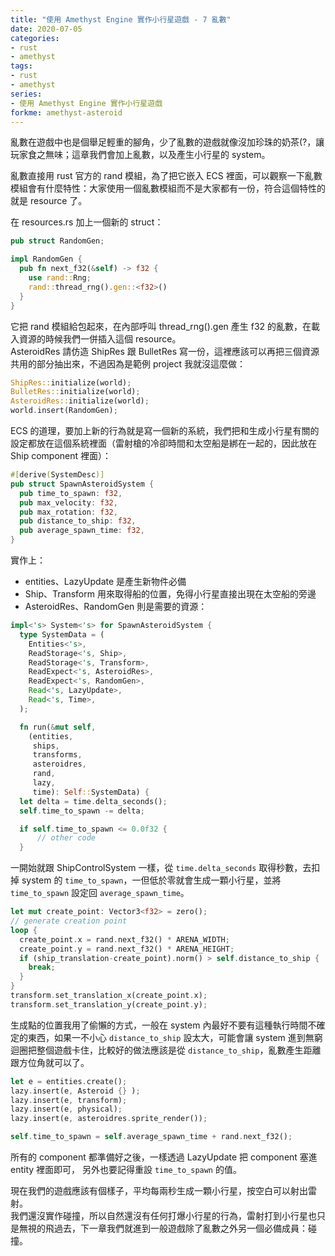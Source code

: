 ```yaml
---
title: "使用 Amethyst Engine 實作小行星遊戲 - 7 亂數"
date: 2020-07-05
categories:
- rust
- amethyst
tags:
- rust
- amethyst
series:
- 使用 Amethyst Engine 實作小行星遊戲
forkme: amethyst-asteroid
---
```


亂數在遊戲中也是個舉足輕重的腳角，少了亂數的遊戲就像沒加珍珠的奶茶(?，讓玩家食之無味；這章我們會加上亂數，以及產生小行星的 system。  
<!--more-->

亂數直接用 rust 官方的 rand 模組，為了把它嵌入 ECS 裡面，可以觀察一下亂數模組會有什麼特性：大家使用一個亂數模組而不是大家都有一份，符合這個特性的就是 resource 了。  

在 resources.rs 加上一個新的 struct：  
```rust
pub struct RandomGen;

impl RandomGen {
  pub fn next_f32(&self) -> f32 {
    use rand::Rng;
    rand::thread_rng().gen::<f32>()
  }
}
```
它把 rand 模組給包起來，在內部呼叫 thread\_rng().gen 產生 f32 的亂數，在載入資源的時候我們一併插入這個 resource。  
AsteroidRes 請仿造 ShipRes 跟 BulletRes 寫一份，這裡應該可以再把三個資源共用的部分抽出來，不過因為是範例 project 我就沒這麼做：  

```rust
ShipRes::initialize(world);
BulletRes::initialize(world);
AsteroidRes::initialize(world);
world.insert(RandomGen);
```

ECS 的道理，要加上新的行為就是寫一個新的系統，我們把和生成小行星有關的設定都放在這個系統裡面（雷射槍的冷卻時間和太空船是綁在一起的，因此放在 Ship component 裡面）：  
```rust
#[derive(SystemDesc)]
pub struct SpawnAsteroidSystem {
  pub time_to_spawn: f32,
  pub max_velocity: f32,
  pub max_rotation: f32,
  pub distance_to_ship: f32,
  pub average_spawn_time: f32,
}
```

實作上：  
* entities、LazyUpdate 是產生新物件必備
* Ship、Transform 用來取得船的位置，免得小行星直接出現在太空船的旁邊
* AsteroidRes、RandomGen 則是需要的資源：  

```rust
impl<'s> System<'s> for SpawnAsteroidSystem {
  type SystemData = (
    Entities<'s>,
    ReadStorage<'s, Ship>,
    ReadStorage<'s, Transform>,
    ReadExpect<'s, AsteroidRes>,
    ReadExpect<'s, RandomGen>,
    Read<'s, LazyUpdate>,
    Read<'s, Time>,
  );

  fn run(&mut self,
    (entities,
     ships,
     transforms,
     asteroidres,
     rand,
     lazy,
     time): Self::SystemData) {
  let delta = time.delta_seconds();
  self.time_to_spawn -= delta;

  if self.time_to_spawn <= 0.0f32 {
      // other code
  }

```

一開始就跟 ShipControlSystem 一樣，從 `time.delta_seconds` 取得秒數，去扣掉 system 的 `time_to_spawn`，一但低於零就會生成一顆小行星，並將 `time_to_spawn` 設定回 `average_spawn_time`。  
```rust
let mut create_point: Vector3<f32> = zero();
// generate creation point
loop {
  create_point.x = rand.next_f32() * ARENA_WIDTH;
  create_point.y = rand.next_f32() * ARENA_HEIGHT;
  if (ship_translation-create_point).norm() > self.distance_to_ship {
    break;
  }
}
transform.set_translation_x(create_point.x);
transform.set_translation_y(create_point.y);
```

生成點的位置我用了偷懶的方式，一般在 system 內最好不要有這種執行時間不確定的東西，如果一不小心 `distance_to_ship` 設太大，可能會讓 system 進到無窮迴圈把整個遊戲卡住，比較好的做法應該是從 `distance_to_ship`，亂數產生距離跟方位角就可以了。  
```rust
let e = entities.create();
lazy.insert(e, Asteroid {} );
lazy.insert(e, transform);
lazy.insert(e, physical);
lazy.insert(e, asteroidres.sprite_render());

self.time_to_spawn = self.average_spawn_time + rand.next_f32();
```
所有的 component 都準備好之後，一樣透過 LazyUpdate 把 component 塞進 entity 裡面即可，
另外也要記得重設 `time_to_spawn` 的值。

現在我們的遊戲應該有個樣子，平均每兩秒生成一顆小行星，按空白可以射出雷射。  
我們還沒實作碰撞，所以自然還沒有任何打爆小行星的行為，雷射打到小行星也只是無視的飛過去，下一章我們就進到一般遊戲除了亂數之外另一個必備成員：碰撞。  
